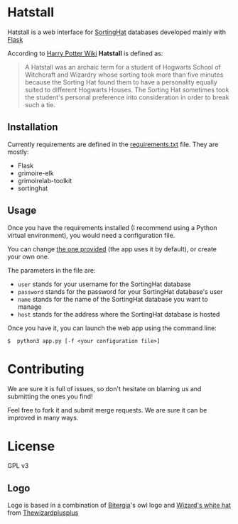 # Hatstall

Hatstall is a web interface for [SortingHat](http://github.com/grimoirelab/sortinghat) databases developed mainly with [Flask](http://flask.pocoo.org/)

According to [Harry Potter Wiki](http://harrypotter.wikia.com/wiki/Hatstall) **Hatstall** is defined as:

> A Hatstall was an archaic term for a student of Hogwarts School of Witchcraft and Wizardry whose sorting took more than five minutes because the Sorting Hat found them to have a personality equally suited to different Hogwarts Houses. The Sorting Hat sometimes took the student's personal preference into consideration in order to break such a tie.

## Installation

Currently requirements are defined in the [requirements.txt](requirements.txt) file. They are mostly:

* Flask
* grimoire-elk
* grimoirelab-toolkit
* sortinghat

## Usage

Once you have the requirements installed (I recommend using a Python virtual environment), you would need a configuration file.

You can change [the one provided](shdb.cfg) (the app uses it by default), or create your own one.

The parameters in the file are:
* `user` stands for your username for the SortingHat database
* `password` stands for the password for your SortingHat database's user
* `name` stands for the name of the SortingHat database you want to manage
* `host` stands for the address where the SortingHat database is hosted

Once you have it, you can launch the web app using the command line:

```
$  python3 app.py [-f <your configuration file>]
```

# Contributing

We are sure it is full of issues, so don't hesitate on blaming us and submitting the ones you find!

Feel free to fork it and submit merge requests. We are sure it can be improved in many ways.

# License

GPL v3

## Logo

Logo is based in a combination of [Bitergia](http://bitergia.com)'s owl logo and [Wizard's white hat](https://openclipart.org/detail/245968/wizards-white-hat) from [Thewizardplusplus](https://openclipart.org/user-detail/thewizardplusplus)